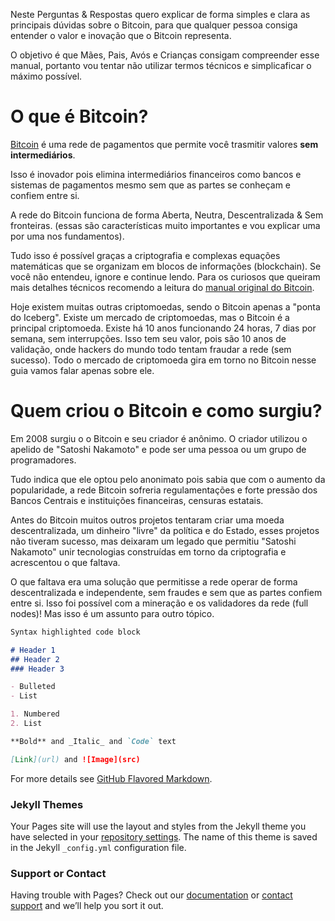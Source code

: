 Neste Perguntas & Respostas quero explicar de forma simples e clara as principais dúvidas sobre o Bitcoin, para que qualquer pessoa consiga entender o valor e inovação que o Bitcoin representa.

O objetivo é que Mães, Pais, Avós e Crianças consigam compreender esse manual, portanto vou tentar não utilizar termos técnicos e simplicaficar o máximo possível.

# O que é Bitcoin?

[Bitcoin](https://bitcoin.org/pt_BR/) é uma rede de pagamentos que permite você trasmitir valores **sem intermediários**.

Isso é inovador pois elimina intermediários financeiros como bancos e sistemas de pagamentos mesmo sem que as partes se conheçam e confiem entre si.

A rede do Bitcoin funciona de forma Aberta, Neutra, Descentralizada & Sem fronteiras. (essas são características muito importantes e vou explicar uma por uma nos fundamentos).

Tudo isso é possível graças a criptografia e complexas equações matemáticas que se organizam em blocos de informações (blockchain). Se você não entendeu, ignore e continue lendo. Para os curiosos que queiram mais detalhes técnicos recomendo a leitura do [manual original do Bitcoin](https://bitcoin.org/files/bitcoin-paper/bitcoin_pt_br.pdf).

Hoje existem muitas outras criptomoedas, sendo o Bitcoin apenas a "ponta do Iceberg". 
Existe um mercado de criptomoedas, mas o Bitcoin é a principal criptomoeda. Existe há 10 anos funcionando 24 horas, 7 dias por semana, sem interrupções. Isso tem seu valor, pois são 10 anos de validação, onde hackers do mundo todo tentam fraudar a rede (sem sucesso). Todo o mercado de criptomoeda gira em torno no Bitcoin nesse guia vamos falar apenas sobre ele.

# Quem criou o Bitcoin e como surgiu?

Em 2008 surgiu o o Bitcoin e seu criador é anônimo. O criador utilizou o apelido de "Satoshi Nakamoto" e pode ser uma pessoa ou um grupo de programadores.

Tudo indica que ele optou pelo anonimato pois sabia que com o aumento da popularidade, a rede Bitcoin sofreria regulamentações e forte pressão dos Bancos Centrais e instituições financeiras, censuras estatais.

Antes do Bitcoin muitos outros projetos tentaram criar uma moeda descentralizada, um dinheiro "livre" da política e do Estado, esses projetos não tiveram sucesso, mas deixaram um legado que permitiu "Satoshi Nakamoto" unir tecnologias construídas em torno da criptografia e acrescentou o que faltava. 

O que faltava era uma solução que permitisse a rede operar de forma descentralizada e independente, sem fraudes e sem que as partes confiem entre si. Isso foi possível com a mineração e os validadores da rede (full nodes)! Mas isso é um assunto para outro tópico.

```markdown
Syntax highlighted code block

# Header 1
## Header 2
### Header 3

- Bulleted
- List

1. Numbered
2. List

**Bold** and _Italic_ and `Code` text

[Link](url) and ![Image](src)
```

For more details see [GitHub Flavored Markdown](https://guides.github.com/features/mastering-markdown/).

### Jekyll Themes

Your Pages site will use the layout and styles from the Jekyll theme you have selected in your [repository settings](https://github.com/Linarelli/Bitcoin-Wiki/settings). The name of this theme is saved in the Jekyll `_config.yml` configuration file.

### Support or Contact

Having trouble with Pages? Check out our [documentation](https://help.github.com/categories/github-pages-basics/) or [contact support](https://github.com/contact) and we’ll help you sort it out.
